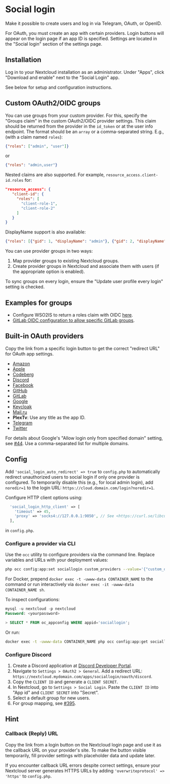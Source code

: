 # Social login

Make it possible to create users and log in via Telegram, OAuth, or OpenID.

For OAuth, you must create an app with certain providers. Login buttons will appear on the login page if an app ID is specified. Settings are located in the "Social login" section of the settings page.

## Installation

Log in to your Nextcloud installation as an administrator. Under "Apps", click "Download and enable" next to the "Social Login" app.

See below for setup and configuration instructions.

## Custom OAuth2/OIDC groups

You can use groups from your custom provider. For this, specify the "Groups claim" in the custom OAuth2/OIDC provider settings. This claim should be returned from the provider in the `id_token` or at the user info endpoint. The format should be an `array` or a comma-separated string. E.g., (with a claim named `roles`):

```json
{"roles": ["admin", "user"]}
```
or
```json
{"roles": "admin,user"}
```

Nested claims are also supported. For example, `resource_access.client-id.roles` for:

```json
"resource_access": {
   "client-id": {
     "roles": [
       "client-role-1",
       "client-role-2"
     ]
   }
}
```

DisplayName support is also available:
```json
{"roles": [{"gid": 1, "displayName": "admin"}, {"gid": 2, "displayName": "user"}]}
```

You can use provider groups in two ways:

1. Map provider groups to existing Nextcloud groups.
2. Create provider groups in Nextcloud and associate them with users (if the appropriate option is enabled).

To sync groups on every login, ensure the "Update user profile every login" setting is checked.

## Examples for groups

* Configure WSO2IS to return a roles claim with OIDC [here](https://medium.com/@dewni.matheesha/claim-mapping-and-retrieving-end-user-information-in-wso2is-cffd5f3937ff).
* [GitLab OIDC configuration to allow specific GitLab groups](https://github.com/zorn-v/nextcloud-social-login/blob/master/docs/sso/gitlab.md).

## Built-in OAuth providers

Copy the link from a specific login button to get the correct "redirect URL" for OAuth app settings.

* [Amazon](https://developer.amazon.com/loginwithamazon/console/site/lwa/overview.html)
* [Apple](https://github.com/zorn-v/nextcloud-social-login/blob/master/docs/sso/apple.md)
* [Codeberg](https://github.com/zorn-v/nextcloud-social-login/blob/master/docs/sso/codeberg.md)
* [Discord](#configure-discord)
* [Facebook](https://github.com/zorn-v/nextcloud-social-login/blob/master/docs/sso/facebook.md)
* [GitHub](https://github.com/settings/developers)
* [GitLab](https://github.com/zorn-v/nextcloud-social-login/blob/master/docs/sso/gitlab.md)
* [Google](https://github.com/zorn-v/nextcloud-social-login/blob/master/docs/sso/google.md)
* [Keycloak](https://github.com/zorn-v/nextcloud-social-login/blob/master/docs/sso/keycloak.md)
* [Mail.ru](https://github.com/zorn-v/nextcloud-social-login/blob/master/docs/sso/mailru.md)
* **PlexTv**: Use any title as the app ID.
* [Telegram](https://github.com/zorn-v/nextcloud-social-login/blob/master/docs/sso/telegram.md)
* [Twitter](https://github.com/zorn-v/nextcloud-social-login/blob/master/docs/sso/twitter.md)

For details about Google's "Allow login only from specified domain" setting, see [#44](https://github.com/zorn-v/nextcloud-social-login/issues/44). Use a comma-separated list for multiple domains.

## Config

Add `'social_login_auto_redirect' => true` to `config.php` to automatically redirect unauthorized users to social login if only one provider is configured. To temporarily disable this (e.g., for local admin login), add `noredir=1` to the login URL: `https://cloud.domain.com/login?noredir=1`.

Configure HTTP client options using:
```php
  'social_login_http_client' => [
    'timeout' => 45,
    'proxy' => 'socks4://127.0.0.1:9050', // See <https://curl.se/libcurl/c/CURLOPT_PROXY.html> for allowed formats
  ],
```
in `config.php`.

### Configure a provider via CLI

Use the `occ` utility to configure providers via the command line. Replace variables and URLs with your deployment values:
```bash
php occ config:app:set sociallogin custom_providers --value='{"custom_oidc": [{"name": "gitlab_oidc", "title": "Gitlab", "authorizeUrl": "https://gitlab.my-domain.org/oauth/authorize", "tokenUrl": "https://gitlab.my-domain.org/oauth/token", "userInfoUrl": "https://gitlab.my-domain.org/oauth/userinfo", "logoutUrl": "", "clientId": "$my_application_id", "clientSecret": "$my_super_secret_secret", "scope": "openid", "groupsClaim": "groups", "style": "gitlab", "defaultGroup": ""}]}'
```
For Docker, prepend `docker exec -t -uwww-data CONTAINER_NAME` to the command or run interactively via `docker exec -it -uwww-data CONTAINER_NAME sh`.

To inspect configurations:
```sql
mysql -u nextcloud -p nextcloud
Password: <yourpassword>

> SELECT * FROM oc_appconfig WHERE appid='sociallogin';
```
Or run:
```bash
docker exec -t -uwww-data CONTAINER_NAME php occ config:app:get sociallogin custom_providers
```

### Configure Discord

1. Create a Discord application at [Discord Developer Portal](https://discord.com/developers/applications).
2. Navigate to `Settings > OAuth2 > General`. Add a redirect URL: `https://nextcloud.mydomain.com/apps/sociallogin/oauth/discord`.
3. Copy the `CLIENT ID` and generate a `CLIENT SECRET`.
4. In Nextcloud, go to `Settings > Social Login`. Paste the `CLIENT ID` into "App id" and `CLIENT SECRET` into "Secret".
5. Select a default group for new users.
6. For group mapping, see [#395](https://github.com/zorn-v/nextcloud-social-login/pull/395).

## Hint

### Callback (Reply) URL
Copy the link from a login button on the Nextcloud login page and use it as the callback URL on your provider's site. To make the button visible temporarily, fill provider settings with placeholder data and update later.

If you encounter callback URL errors despite correct settings, ensure your Nextcloud server generates HTTPS URLs by adding `'overwriteprotocol' => 'https'` to `config.php`.
